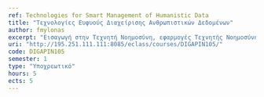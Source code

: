 ```yaml
---
ref: Technologies for Smart Management of Humanistic Data
title: "Τεχνολογίες Ευφυούς Διαχείρισης Ανθρωπιστικών Δεδομένων"
author: fmylonas
excerpt: "Εισαγωγή στην Τεχνητή Νοημοσύνη, εφαρμογές Τεχνητής Νοημοσύνης στις ανθρωπιστικές επιστήμες, εξαγωγή γνώσης από ανθρωπιστικά δεδομένα, βασικές αρχές συλλογιστικής, εξαγωγής συμπερασμού και αναπαράστασης γνώσης, διαγνωστικά συστήματα, υπολογιστική γλωσσολογία, Τεχνητή  Νοημοσύνη στην ιστορική έρευνα, Τεχνητή Νοημοσύνη και εκπαίδευση, μοντελοποίηση μαθητή, ανάλυση συμπεριφοράς και Διαδίκτυο, μοντελοποίηση χρήστη. Πολυμεσικά και πολυτροπικά ανθρωπιστικά δεδομένα. Τεχνολογίες πολυμέσων και υπερμέσων, διαδικασίες παραγωγής πολυμεσικού περιεχομένου, αναπαράσταση, ψηφιοποίηση και κωδικοποίηση πληροφορίας, επεξεργασία, διαμόρφωση & διαχείριση περιεχομένου."
uri: "http://195.251.111.111:8085/eclass/courses/DIGAPIN105/"
code: DIGAPIN105
semester: 1
type: "Υποχρεωτικό"
hours: 5
ects: 5
---
```

